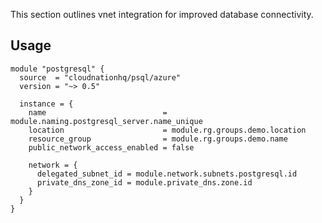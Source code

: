 This section outlines vnet integration for improved database connectivity.

## Usage

```hcl
module "postgresql" {
  source  = "cloudnationhq/psql/azure"
  version = "~> 0.5"

  instance = {
    name                          = module.naming.postgresql_server.name_unique
    location                      = module.rg.groups.demo.location
    resource_group                = module.rg.groups.demo.name
    public_network_access_enabled = false

    network = {
      delegated_subnet_id = module.network.subnets.postgresql.id
      private_dns_zone_id = module.private_dns.zone.id
    }
  }
}
```
